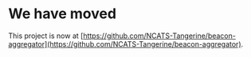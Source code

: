# We have moved ##

This project is now at [https://github.com/NCATS-Tangerine/beacon-aggregator](https://github.com/NCATS-Tangerine/beacon-aggregator).
